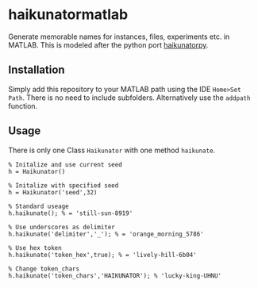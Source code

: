 haikunatormatlab
================
Generate memorable names for instances, files, experiments etc. in MATLAB. This is modeled after the python port [haikunatorpy](https://github.com/Atrox/haikunatorpy).

## Installation
Simply add this repository to your MATLAB path using the IDE `Home>Set Path`. There is no need to include subfolders. Alternatively use the `addpath` function.

## Usage
There is only one Class `Haikunator` with one method `haikunate`. 

```
% Initalize and use current seed
h = Haikunator()

% Initalize with specified seed
h = Haikunator('seed',32)

% Standard useage
h.haikunate(); % = 'still-sun-8919'

% Use underscores as delimiter
h.haikunate('delimiter','_'); % = 'orange_morning_5786'

% Use hex token
h.haikunate('token_hex',true); % = 'lively-hill-6b04'

% Change token_chars
h.haikunate('token_chars','HAIKUNATOR'); % 'lucky-king-UHNU'
```
